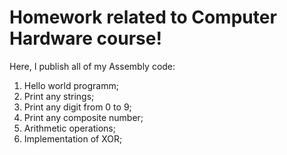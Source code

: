 # Homework related to Computer Hardware course!

Here, I publish all of my Assembly code: 

  1. Hello world programm;
  2. Print any strings;
  3. Print any digit from 0 to 9;
  4. Print any composite number;
  5. Arithmetic operations;
  6. Implementation of XOR;
